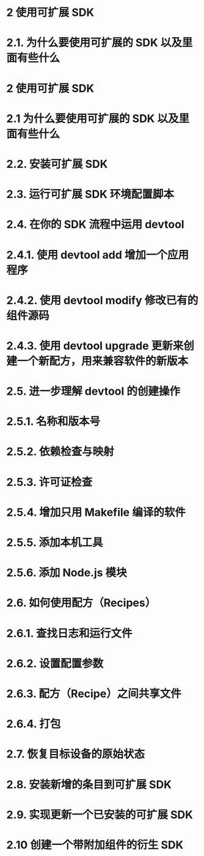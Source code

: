 
2 使用可扩展 SDK
====

2.1. 为什么要使用可扩展的 SDK 以及里面有些什么
====


2 使用可扩展 SDK
====


2.1 为什么要使用可扩展的 SDK 以及里面有些什么
=====

2.2. 安装可扩展 SDK
=====

2.3. 运行可扩展 SDK 环境配置脚本
=====


2.4. 在你的 SDK 流程中运用 devtool
=====


2.4.1. 使用 devtool add 增加一个应用程序
======

2.4.2. 使用 devtool modify 修改已有的组件源码
======


2.4.3. 使用 devtool upgrade 更新来创建一个新配方，用来兼容软件的新版本
======


2.5. 进一步理解 devtool 的创建操作
=====


2.5.1. 名称和版本号
======

2.5.2. 依赖检查与映射
=======


2.5.3. 许可证检查
======

2.5.4. 增加只用 Makefile 编译的软件
======

2.5.5. 添加本机工具
======


2.5.6. 添加 Node.js 模块
======


2.6. 如何使用配方（Recipes）
======

2.6.1. 查找日志和运行文件
======


2.6.2. 设置配置参数
======

2.6.3. 配方（Recipe）之间共享文件
======


2.6.4. 打包
======

2.7. 恢复目标设备的原始状态
======

2.8. 安装新增的条目到可扩展 SDK
======

2.9. 实现更新一个已安装的可扩展 SDK
======

2.10 创建一个带附加组件的衍生 SDK
======
